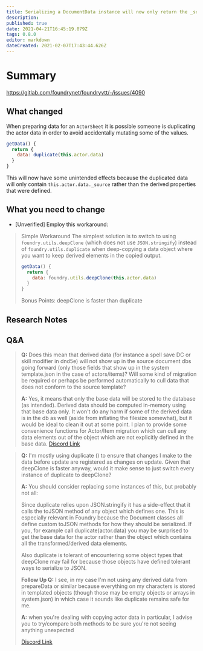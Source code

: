 ```yaml
---
title: Serializing a DocumentData instance will now only return the _source component of that data which needs to be persisted in the database rather than the full data object including derived data elements or downstream transformations
description: 
published: true
date: 2021-04-21T16:45:19.079Z
tags: 0.8.0
editor: markdown
dateCreated: 2021-02-07T17:43:44.626Z
---
```


# Summary
https://gitlab.com/foundrynet/foundryvtt/-/issues/4090

## What changed

When preparing data for an `ActorSheet` it is possible someone is duplicating the actor data in order to avoid accidentally mutating some of the values.
```js
getData() {
  return {
    data: duplicate(this.actor.data)
  }
}
```
This will now have some unintended effects because the duplicated data will only contain `this.actor.data._source` rather than the derived properties that were defined.



## What you need to change

- [Unverified] Employ this workaround:

> Simple Workaround
> The simplest solution is to switch to using `foundry.utils.deepClone` (which does not use `JSON.stringify`) instead of `foundry.utils.duplicate` when deep-copying a data object where you want to keep derived elements in the copied output.
> ```js
> getData() {
>   return {
>     data: foundry.utils.deepClone(this.actor.data)
>   }
> }
> ```
> 
> Bonus Points: deepClone is faster than duplicate

## Research Notes


## Q&A

> **Q:** Does this mean that derived data (for instance a spell save DC or skill modifier in dnd5e) will not show up in the source document dbs going forward (only those fields that show up in the system template.json in the case of actors/items)? Will some kind of migration be required or perhaps be performed automatically to cull data that does not conform to the source template? 
>
> **A:** Yes, it means that only the base data will be stored to the database (as intended). Derived data should be computed in-memory using that base data only. It won't do any harm if some of the derived data is in the db as well (aside from inflating the filesize somewhat), but it would be ideal to clean it out at some point. I plan to provide some convenience functions for Actor/Item migration which can cull any data elements out of the object which are not explicitly defined in the base data.
> [Discord Link](https://discord.com/channels/170995199584108546/811676497965613117/811954014207737886)


> **Q:** I'm mostly using duplicate () to ensure that changes I make to the data before update are registered as changes on update. Given that deepClone is faster anyway, would it make sense to just switch every instance of duplicate to deepClone?
>
> **A:** You should consider replacing some instances of this, but probably not all:
>
> Since duplicate relies upon JSON.stringify it has a side-effect that it calls the toJSON method of any object which defines one. This is especially relevant in Foundry because the Document classes all define custom toJSON methods for how they should be serialized. If you, for example call duplicate(actor.data) you may be surprised to get the base data for the actor rather than the object which contains all the transformed/derived data elements. 
>
> Also duplicate is tolerant of encountering some object types that deepClone may fail for because those objects have defined tolerant ways to serialize to JSON.
>
> **Follow Up Q:** I see, in my case I'm not using any derived data from prepareData or similar because everything on my characters is stored in templated objects (though those may be empty objects or arrays in system.json) in which case it sounds like duplicate remains safe for me.
>
> **A:** when you're dealing with copying actor data in particular, I advise you to try/compare both methods to be sure you're not seeing anything unexpected
>
> [Discord Link](https://discord.com/channels/170995199584108546/811676497965613117/811955931638005800)